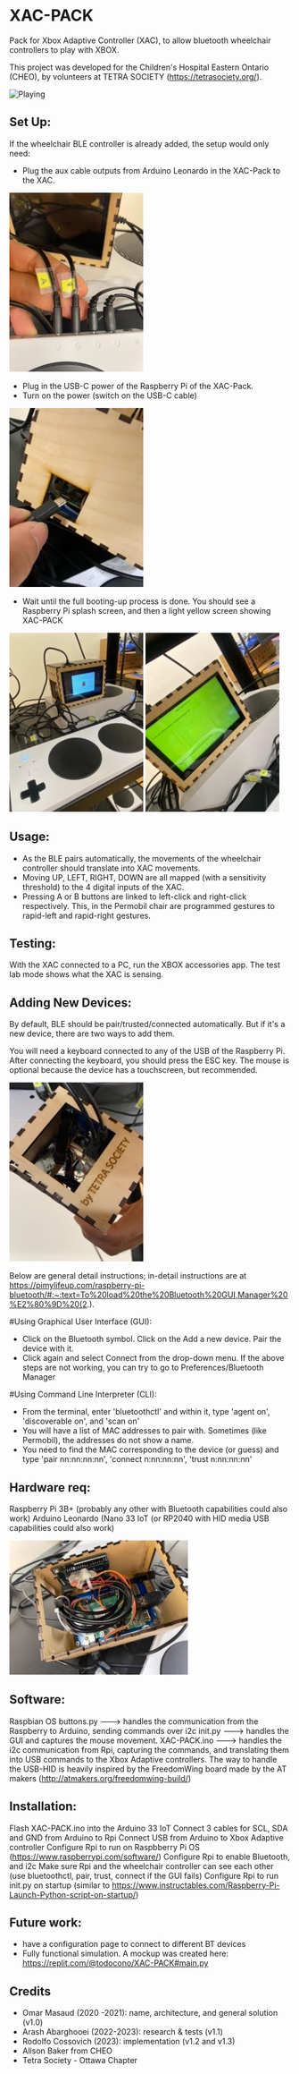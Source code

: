 # XAC-PACK
Pack for Xbox Adaptive Controller (XAC), to allow bluetooth wheelchair controllers to play with XBOX. 

This project was developed for the Children's Hospital Eastern Ontario (CHEO), by volunteers at TETRA SOCIETY (https://tetrasociety.org/).


![Playing](https://media.giphy.com/media/v1.Y2lkPTc5MGI3NjExdnR1anhoYmY3Zm92NWc3ZjVjcmJhNzhpMmhrdm9pYWpuNnQ4dXZyeSZlcD12MV9pbnRlcm5hbF9naWZfYnlfaWQmY3Q9Zw/BelkuHviGIwJeQ5Tob/giphy-downsized-large.gif "Inner cabling")



## Set Up:
If the wheelchair BLE controller is already added, the setup would only need:
- Plug the aux cable outputs from Arduino Leonardo in the XAC-Pack to the XAC.
  
![Aux cable](AB.jpg?raw=true "Aux cables")
- Plug in the USB-C power of the Raspberry Pi of the XAC-Pack.
- Turn on the power (switch on the USB-C cable)

![USB cable](USB.jpg?raw=true "USB")
- Wait until the full booting-up process is done. You should see a Raspberry Pi splash screen, and then a light yellow screen showing XAC-PACK

![Booting](boot.jpg?raw=true "Splash Screen")
![Fnctioning Screen](screen.jpg?raw=true "Functioning Screen")

## Usage:
- As the BLE pairs automatically, the movements of the wheelchair controller should translate into XAC movements.
- Moving UP, LEFT, RIGHT, DOWN are all mapped (with a sensitivity threshold) to the 4 digital inputs of the XAC.
- Pressing A or B buttons are linked to left-click and right-click respectively. This, in the Permobil chair are programmed gestures to rapid-left and rapid-right gestures.

## Testing:
With the XAC connected to a PC, run the XBOX accessories app. The test lab mode shows what the XAC is sensing.

## Adding New Devices:
By default, BLE should be pair/trusted/connected automatically. But if it's a new device, there are two ways to add them.

You will need a keyboard connected to any of the USB of the Raspberry Pi. After connecting the keyboard, you should press the ESC key. The mouse is optional because the device has a touchscreen, but recommended.

![Keyboard & Mouse](image.jpg?raw=true "Keyboard & Mouse")

Below are general detail instructions; in-detail instructions are at https://pimylifeup.com/raspberry-pi-bluetooth/#:~:text=To%20load%20the%20Bluetooth%20GUI,Manager%20%E2%80%9D%20(2.).


#Using Graphical User Interface (GUI):
- Click on the Bluetooth symbol. Click on the Add a new device. Pair the device with it.
- Click again and select Connect from the drop-down menu.
If the above steps are not working, you can try to go to Preferences/Bluetooth Manager

#Using Command Line Interpreter (CLI):
- From the terminal, enter 'bluetoothctl' and within it, type 'agent on', 'discoverable on', and 'scan on'
- You will have a list of MAC addresses to pair with. Sometimes (like Permobil), the addresses do not show a name.
- You need to find the MAC corresponding to the device (or guess) and type 'pair nn:nn:nn:nn', 'connect n:nn:nn:nn', 'trust n:nn:nn:nn'






## Hardware req:
Raspberry Pi 3B+ (probably any other with Bluetooth capabilities could also work)
Arduino Leonardo (Nano 33 IoT (or RP2040 with HID media USB capabilities could also work)

![Booting](guts.jpg?raw=true "Inner cabling")

## Software:
Raspbian OS 
buttons.py ---> handles the communication from the Raspberry to Arduino, sending commands over i2c
init.py ---> handles the GUI and captures the mouse movement.
XAC-PACK.ino ---> handles the i2c communication from Rpi, capturing the commands, and translating them into USB commands to the Xbox Adaptive controllers. The way to handle the USB-HID is heavily inspired by the FreedomWing board made by the AT makers (http://atmakers.org/freedomwing-build/)

## Installation:
Flash XAC-PACK.ino into the Arduino 33 IoT
Connect 3 cables for SCL, SDA and GND from Arduino to Rpi
Connect USB from Arduino to Xbox Adaptive controller 
Configure Rpi to run on Raspbberry Pi OS (https://www.raspberrypi.com/software/)
Configure Rpi to enable Bluetooth, and i2c
Make sure Rpi and the wheelchair controller can see each other (use bluetoothctl, pair, trust, connect if the GUI fails)
Configure Rpi to run init.py on startup (similar to https://www.instructables.com/Raspberry-Pi-Launch-Python-script-on-startup/)


## Future work:
- have a configuration page to connect to different BT devices
- Fully functional simulation. A mockup was created here: https://replit.com/@todocono/XAC-PACK#main.py

## Credits
- Omar Masaud (2020 -2021): name, architecture, and general solution (v1.0)
- Arash Abarghooei (2022-2023): research & tests (v1.1)
- Rodolfo Cossovich (2023): implementation (v1.2 and v1.3)
- Alison Baker from CHEO
- Tetra Society - Ottawa Chapter


